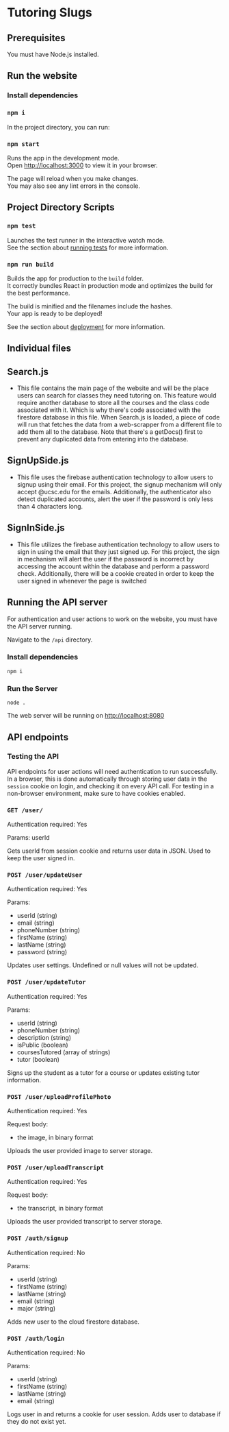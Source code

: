 # Tutoring Slugs

## Prerequisites
You must have Node.js installed.

## Run the website

### Install dependencies
### `npm i`

In the project directory, you can run:

### `npm start`

Runs the app in the development mode.\
Open [http://localhost:3000](http://localhost:3000) to view it in your browser.

The page will reload when you make changes.\
You may also see any lint errors in the console.

## Project Directory Scripts

### `npm test`

Launches the test runner in the interactive watch mode.\
See the section about [running tests](https://facebook.github.io/create-react-app/docs/running-tests) for more information.

### `npm run build`

Builds the app for production to the `build` folder.\
It correctly bundles React in production mode and optimizes the build for the best performance.

The build is minified and the filenames include the hashes.\
Your app is ready to be deployed!

See the section about [deployment](https://facebook.github.io/create-react-app/docs/deployment) for more information.

## Individual files

## Search.js

- This file contains the main page of the website and will be the place users can search for classes they need tutoring on. This feature would require another database to store all the courses and the class code associated with it. Which is why there's code associated with the firestore database in this file. When Search.js is loaded, a piece of code will run that fetches the data from a web-scrapper from a different file to add them all to the database. Note that there's a getDocs() first to prevent any duplicated data from entering into the database.

## SignUpSide.js

- This file uses the firebase authentication technology to allow users to signup using their email. For this project, the signup mechanism will only accept @ucsc.edu for the emails. Additionally, the authenticator also detect duplicated accounts, alert the user if the password is only less than 4 characters long.

## SignInSide.js

- This file utilizes the firebase authentication technology to allow users to sign in using the email that they just signed up. For this project, the sign in mechanism will alert the user if the password is incorrect by accessing the account within the database and perform a password check. Additionally, there will be a cookie created in order to keep the user signed in whenever the page is switched



## Running the API server
For authentication and user actions to work on the website, you must have the API server running. 

Navigate to the `/api` directory.

### Install dependencies
`npm i`
### Run the Server
`node .`

The web server will be running on [http://localhost:8080](http://localhost:8080)

## API endpoints

### Testing the API
API endpoints for user actions will need authentication to run successfully. In a browser, this is done automatically through storing user data in the `session` cookie on login, and checking it on every API call. For testing in a non-browser environment, make sure to have cookies enabled.

### `GET /user/`
Authentication required: Yes 

Params: userId

Gets userId from session cookie and returns user data in JSON. Used to keep the user signed in.

### `POST /user/updateUser`
Authentication required: Yes

Params:
- userId (string)
- email (string)
- phoneNumber (string)
- firstName (string)
- lastName (string)
- password (string)

Updates user settings. Undefined or null values will not be updated.

### `POST /user/updateTutor`
Authentication required: Yes

Params:
- userId (string)
- phoneNumber (string)
- description (string)
- isPublic (boolean)
- coursesTutored (array of strings)
- tutor (boolean)

Signs up the student as a tutor for a course or updates existing tutor information.

### `POST /user/uploadProfilePhoto`
Authentication required: Yes

Request body:

- the image, in binary format

Uploads the user provided image to server storage.

### `POST /user/uploadTranscript`
Authentication required: Yes

Request body:

- the transcript, in binary format

Uploads the user provided transcript to server storage.


### `POST /auth/signup`
Authentication required: No

Params:
- userId (string)
- firstName (string)
- lastName (string)
- email (string)
- major (string)

Adds new user to the cloud firestore database.

### `POST /auth/login`
Authentication required: No

Params:
- userId (string)
- firstName (string)
- lastName (string)
- email (string)

Logs user in and returns a cookie for user session. Adds user to database if they do not exist yet.
